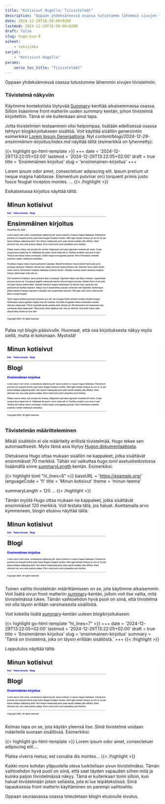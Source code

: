 ```yaml
---
title: "Kotisivut Hugolla: Tiivistelmät"
description: "Oppaan yhdeksännessä osassa tutustumme lähemmin sivujen tiivistelmiin."
date: 2024-12-29T18:58:00+0200
lastmod: 2024-12-29T18:58:00+0200
draft: false
slug: hugo-osa-9
aiheet:
    - tekniikka
sarjat:
    - "Kotisivut Hugolla"
params:
    serie_toc_title: "Tiivistelmät"
---
```

Oppaan yhdeksännessä osassa tutustumme lähemmin sivujen tiivistelmiin.

<!--more-->

### Tiivistelmä näkyviin

Käytimme kontekstista löytyvää [Summary](https://gohugo.io/methods/page/summary/)-kenttää aikaisemmassa osassa. Silloin lisäsimme front matteriin uuden *summary* kentän, johon tiivistelmä kirjoitettiin. Tämä ei ole kuitenkaan ainut tapa.

Jotta tiivistelmien testaaminen olisi helpompaa, lisätään edellisessä osassa tehtyyn blogikirjoitukseen sisältöä. Voit käyttää sisällön generointiin esimerkiksi [Lorem Ipsum Generaattoria](https://loremipsum.io/generator?n=5&t=p). Nyt *content/blogi/2024-12-29-ensimmäinen-kirjoitus/index.md* näyttää tältä (esimerkkiä on lyhennetty):

{{< highlight go-html-template >}}
+++
date = '2024-12-29T13:22:05+02:00'
lastmod = '2024-12-29T13:22:05+02:00'
draft = true
title = 'Ensimmäinen kirjoitus'
slug = 'ensimmainen-kirjoitus'
+++

Lorem ipsum odor amet, consectetuer adipiscing elit.
Ipsum pretium ut neque magna habitasse.
Elementum pulvinar orci torquent primis justo fusce feugiat inceptos montes.
...
{{< /highlight >}}

Esikatselussa kirjoitus näyttää tältä:

![Kuvaruutukaappaus blogikirjoituksesta](sshot-1.jpg)

Palaa nyt blogin pääsivulle. Huomaat, että osa kirjoituksesta näkyy myös siellä, mutta ei kokonaan. Mystistä!

![Kuvaruutukaappaus blogin etusivusta](sshot-2.jpg)

### Tiivistelmän määritteleminen

Mikäli sisältöön ei ole määritelty erillistä tiivistelmää, Hugo tekee sen automaattisesti. Myös tämä asia löytyy [Hugon dokumentaatiosta](https://gohugo.io/content-management/summaries/#automatic-summary).

Oletuksena Hugo ottaa mukaan sisällön ne kappaleet, jotka sisältävät ensimmäiset 70 merkkiä. Tähän voi vaikuttaa *hugo.toml* asetustiedostossa lisäämällä sinne [summaryLength](https://gohugo.io/getting-started/configuration/#summarylength) kentän. Esimerkiksi:

{{< highlight toml "hl_lines=6" >}}
baseURL = 'https://example.org/'
languageCode = 'fi'
title = 'Minun kotisivut'
theme = 'minun-teema'

summaryLength = 120
...
{{< /highlight >}}

Tämän myötä Hugo ottaa mukaan ne kappaleet, jotka sisältävät ensimmäiset 120 merkkiä. Voit testata tätä, jos haluat. Asettamalla arvo kymmeneen, blogin etusivu näyttää tältä:

![Kuvaruutukaappaus blogin etusivusta](sshot-3.jpg)

Toinen vaihto tiivistelmän määrittämiseen on se, jota käytimme aikaisemmin. Voit lisätä sivun front matteriin [summary](https://gohugo.io/content-management/summaries/#front-matter-summary)-kentän, jolloin voit itse valita, mitä tiivistelmässä lukee. Tämän vaihtoehdon hyvä puoli on siinä, että tiivistelmä voi olla täysin erillään varsinaisesta sisällöstä.

Voit kokeilla lisätä [summary](https://gohugo.io/content-management/summaries/#front-matter-summary)-kentän uuteen blogikirjoitukseen:

{{< highlight go-html-template "hl_lines=7" >}}
+++
date = '2024-12-29T13:22:05+02:00'
lastmod = '2024-12-29T13:22:05+02:00'
draft = true
title = 'Ensimmäinen kirjoitus'
slug = 'ensimmainen-kirjoitus'
summary = 'Tämä on tiivistelmä, joka on täysin erillään sisällöstä.'
+++
{{< /highlight >}}

Lopputulos näyttää tältä:

![Kuvaruutukaappaus blogin etusivusta](sshot-3.jpg)

Kolmas tapa on se, jota käytän yleensä itse. Siinä tiivistelmä voidaan määritellä suoraan sisällössä. Esimerkiksi:

{{< highlight go-html-template >}}
Lorem ipsum odor amet, consectetuer adipiscing elit....

<!--more-->

Platea viverra metus; est conubia dis montes...
{{< /highlight >}}

Kaikki *more* kohdan yläpuolella oleva luokitellaan sivun tiivistelmäksi. Tämän vaihtoehdon hyvä puoli on siinä, että saat täyden vapauden siihen mitä ja kuinka paljon tiivistelmässä näkyy. Tämä ei kuitenkaan toimi silloin, kun haluat tiivistelmään jotain sellaista, jota ei lue leipätekstissä. Siinä tapauksessa front matterin käyttäminen on parempi vaihtoehto.

Oppaan seuraavassa osassa toteutetaan blogin etusivulle sivutus.